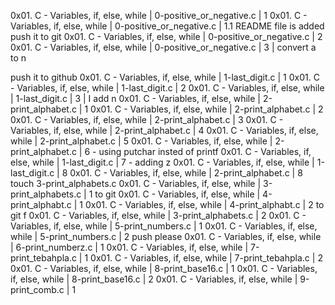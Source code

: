 0x01. C - Variables, if, else, while | 0-positive_or_negative.c | 1
0x01. C - Variables, if, else, while | 0-positive_or_negative.c | 1.1 README file is added
push it to git
0x01. C - Variables, if, else, while | 0-positive_or_negative.c | 2
0x01. C - Variables, if, else, while | 0-positive_or_negative.c | 3 | convert a to n

push it to github
0x01. C - Variables, if, else, while | 1-last_digit.c | 1
0x01. C - Variables, if, else, while | 1-last_digit.c | 2
0x01. C - Variables, if, else, while | 1-last_digit.c | 3 | I add n
0x01. C - Variables, if, else, while | 2-print_alphabet.c | 1
0x01. C - Variables, if, else, while | 2-print_alphabet.c | 2
0x01. C - Variables, if, else, while | 2-print_alphabet.c | 3
0x01. C - Variables, if, else, while | 2-print_alphabet.c | 4
0x01. C - Variables, if, else, while | 2-print_alphabet.c | 5
0x01. C - Variables, if, else, while | 2-print_alphabet.c | 6 - using putchar insted of printf
0x01. C - Variables, if, else, while | 1-last_digit.c | 7 - adding z
0x01. C - Variables, if, else, while | 1-last_digit.c | 8
0x01. C - Variables, if, else, while | 2-print_alphabet.c | 8
touch 3-print_alphabets.c
0x01. C - Variables, if, else, while | 3-print_alphabets.c | 1
to git
0x01. C - Variables, if, else, while | 4-print_alphabt.c | 1
0x01. C - Variables, if, else, while | 4-print_alphabt.c | 2
to git
f
0x01. C - Variables, if, else, while | 3-print_alphabets.c | 2
0x01. C - Variables, if, else, while | 5-print_numbers.c | 1
0x01. C - Variables, if, else, while | 5-print_numbers.c | 2
push please
0x01. C - Variables, if, else, while | 6-print_numberz.c | 1
0x01. C - Variables, if, else, while | 7-print_tebahpla.c | 1
0x01. C - Variables, if, else, while | 7-print_tebahpla.c | 2
0x01. C - Variables, if, else, while | 8-print_base16.c | 1
0x01. C - Variables, if, else, while | 8-print_base16.c | 2
0x01. C - Variables, if, else, while | 9-print_comb.c | 1
